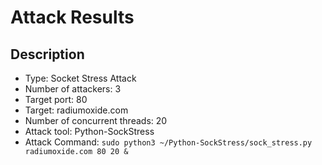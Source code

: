 # Attack Results

## Description

- Type: Socket Stress Attack
- Number of attackers: 3
- Target port: 80
- Target: radiumoxide.com
- Number of concurrent threads: 20
- Attack tool: Python-SockStress
- Attack Command: `sudo python3 ~/Python-SockStress/sock_stress.py radiumoxide.com 80 20 &`
